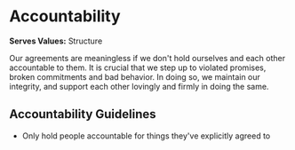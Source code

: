 # Accountability

**Serves Values:** Structure

Our agreements are meaningless if we don't hold ourselves and each other accountable to them. It is crucial that we step up to violated promises, broken commitments and bad behavior. In doing so, we maintain our integrity, and support each other lovingly and firmly in doing the same.

## Accountability Guidelines

- Only hold people accountable for things they've explicitly agreed to
